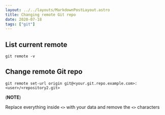 ```yaml
---
layout: ../../layouts/MarkdownPostLayout.astro
title: Changing remote Git repo
date: 2020-07-18
tags: ["git"]
---
```


## List current remote

```
git remote -v
```

## Change remote Git repo

```
git remote set-url origin git@<your.git.repo.example.com>:<user>/<repository2.git>
```

(**NOTE**)

Replace everything inside `<>` with your data and remove the `<>` characters
